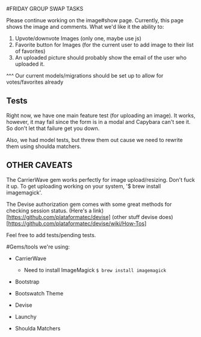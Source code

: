 #FRIDAY GROUP SWAP TASKS

Please continue working on the image#show page.
Currently, this page shows the image and comments.
What we'd like it the ability to:

1. Upvote/downvote Images (only one, maybe use js)
2. Favorite button for Images (for the current user to add image to their list of favorites)
3. An uploaded picture should probably show the email of the user who uploaded it.

^^^ Our current models/migrations should be set up to allow for votes/favorites already

## Tests

Right now, we have one main feature test (for uploading an image). It works, however, it may fail
since the form is in a modal and Capybara can't see it. So don't let that failure get you down.

Also, we had model tests, but threw them out cause we need to rewrite them using shoulda matchers.

## OTHER CAVEATS

The CarrierWave gem works perfectly for image upload/resizing. Don't fuck it up. To get uploading
working on your system, '$ brew install imagemagick'.

The Devise authorization gem comes with some great methods for checking session status. (Here's a link)[https://github.com/plataformatec/devise]
(other stuff devise does)[https://github.com/plataformatec/devise/wiki/How-Tos]

Feel free to add tests/pending tests.

#Gems/tools we're using:

* CarrierWave
  * Need to install ImageMagick
```$ brew install imagemagick```

* Bootstrap
* Bootswatch Theme
* Devise
* Launchy
* Shoulda Matchers




